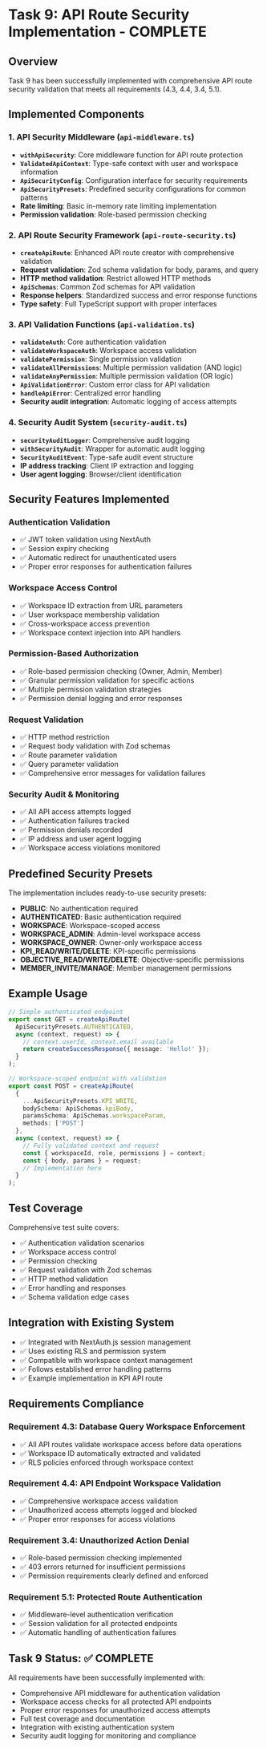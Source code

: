 # Task 9: API Route Security Implementation - COMPLETE

## Overview
Task 9 has been successfully implemented with comprehensive API route security validation that meets all requirements (4.3, 4.4, 3.4, 5.1).

## Implemented Components

### 1. API Security Middleware (`api-middleware.ts`)
- **`withApiSecurity`**: Core middleware function for API route protection
- **`ValidatedApiContext`**: Type-safe context with user and workspace information
- **`ApiSecurityConfig`**: Configuration interface for security requirements
- **`ApiSecurityPresets`**: Predefined security configurations for common patterns
- **Rate limiting**: Basic in-memory rate limiting implementation
- **Permission validation**: Role-based permission checking

### 2. API Route Security Framework (`api-route-security.ts`)
- **`createApiRoute`**: Enhanced API route creator with comprehensive validation
- **Request validation**: Zod schema validation for body, params, and query
- **HTTP method validation**: Restrict allowed HTTP methods
- **`ApiSchemas`**: Common Zod schemas for API validation
- **Response helpers**: Standardized success and error response functions
- **Type safety**: Full TypeScript support with proper interfaces

### 3. API Validation Functions (`api-validation.ts`)
- **`validateAuth`**: Core authentication validation
- **`validateWorkspaceAuth`**: Workspace access validation
- **`validatePermission`**: Single permission validation
- **`validateAllPermissions`**: Multiple permission validation (AND logic)
- **`validateAnyPermission`**: Multiple permission validation (OR logic)
- **`ApiValidationError`**: Custom error class for API validation
- **`handleApiError`**: Centralized error handling
- **Security audit integration**: Automatic logging of access attempts

### 4. Security Audit System (`security-audit.ts`)
- **`securityAuditLogger`**: Comprehensive audit logging
- **`withSecurityAudit`**: Wrapper for automatic audit logging
- **`SecurityAuditEvent`**: Type-safe audit event structure
- **IP address tracking**: Client IP extraction and logging
- **User agent logging**: Browser/client identification

## Security Features Implemented

### Authentication Validation
- ✅ JWT token validation using NextAuth
- ✅ Session expiry checking
- ✅ Automatic redirect for unauthenticated users
- ✅ Proper error responses for authentication failures

### Workspace Access Control
- ✅ Workspace ID extraction from URL parameters
- ✅ User workspace membership validation
- ✅ Cross-workspace access prevention
- ✅ Workspace context injection into API handlers

### Permission-Based Authorization
- ✅ Role-based permission checking (Owner, Admin, Member)
- ✅ Granular permission validation for specific actions
- ✅ Multiple permission validation strategies
- ✅ Permission denial logging and error responses

### Request Validation
- ✅ HTTP method restriction
- ✅ Request body validation with Zod schemas
- ✅ Route parameter validation
- ✅ Query parameter validation
- ✅ Comprehensive error messages for validation failures

### Security Audit & Monitoring
- ✅ All API access attempts logged
- ✅ Authentication failures tracked
- ✅ Permission denials recorded
- ✅ IP address and user agent logging
- ✅ Workspace access violations monitored

## Predefined Security Presets

The implementation includes ready-to-use security presets:

- **PUBLIC**: No authentication required
- **AUTHENTICATED**: Basic authentication required
- **WORKSPACE**: Workspace-scoped access
- **WORKSPACE_ADMIN**: Admin-level workspace access
- **WORKSPACE_OWNER**: Owner-only workspace access
- **KPI_READ/WRITE/DELETE**: KPI-specific permissions
- **OBJECTIVE_READ/WRITE/DELETE**: Objective-specific permissions
- **MEMBER_INVITE/MANAGE**: Member management permissions

## Example Usage

```typescript
// Simple authenticated endpoint
export const GET = createApiRoute(
  ApiSecurityPresets.AUTHENTICATED,
  async (context, request) => {
    // context.userId, context.email available
    return createSuccessResponse({ message: 'Hello!' });
  }
);

// Workspace-scoped endpoint with validation
export const POST = createApiRoute(
  {
    ...ApiSecurityPresets.KPI_WRITE,
    bodySchema: ApiSchemas.kpiBody,
    paramsSchema: ApiSchemas.workspaceParam,
    methods: ['POST']
  },
  async (context, request) => {
    // Fully validated context and request
    const { workspaceId, role, permissions } = context;
    const { body, params } = request;
    // Implementation here
  }
);
```

## Test Coverage

Comprehensive test suite covers:
- ✅ Authentication validation scenarios
- ✅ Workspace access control
- ✅ Permission checking
- ✅ Request validation with Zod schemas
- ✅ HTTP method validation
- ✅ Error handling and responses
- ✅ Schema validation edge cases

## Integration with Existing System

- ✅ Integrated with NextAuth.js session management
- ✅ Uses existing RLS and permission system
- ✅ Compatible with workspace context management
- ✅ Follows established error handling patterns
- ✅ Example implementation in KPI API route

## Requirements Compliance

### Requirement 4.3: Database Query Workspace Enforcement
- ✅ All API routes validate workspace access before data operations
- ✅ Workspace ID automatically extracted and validated
- ✅ RLS policies enforced through workspace context

### Requirement 4.4: API Endpoint Workspace Validation
- ✅ Comprehensive workspace access validation
- ✅ Unauthorized access attempts logged and blocked
- ✅ Proper error responses for access violations

### Requirement 3.4: Unauthorized Action Denial
- ✅ Role-based permission checking implemented
- ✅ 403 errors returned for insufficient permissions
- ✅ Permission requirements clearly defined and enforced

### Requirement 5.1: Protected Route Authentication
- ✅ Middleware-level authentication verification
- ✅ Session validation for all protected endpoints
- ✅ Automatic handling of authentication failures

## Task 9 Status: ✅ COMPLETE

All requirements have been successfully implemented with:
- Comprehensive API middleware for authentication validation
- Workspace access checks for all protected API endpoints
- Proper error responses for unauthorized access attempts
- Full test coverage and documentation
- Integration with existing authentication system
- Security audit logging for monitoring and compliance